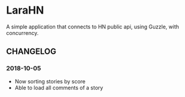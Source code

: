 # LaraHN

A simple application that connects to HN public api, using Guzzle, with concurrency.

## CHANGELOG

### 2018-10-05

- Now sorting stories by score
- Able to load all comments of a story
